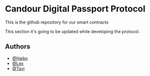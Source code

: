 
# Candour Digital Passport Protocol

This is the github repository for our smart contracts 

This section it's going to be updated while developing the protocol.



## Authors

- [@Haiko](https://x.com/haikohuvenaars)
- [@Lex](https://github.com/lexraijmakers/)
- [@Tavi](https://github.com/xKratos19)
